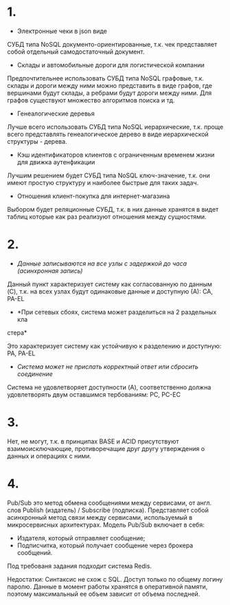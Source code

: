 # 1.

- Электронные чеки в json виде

СУБД типа NoSQL документо-ориентированные, т.к. чек представляет собой отдельный самодостаточный документ.

- Склады и автомобильные дороги для логистической компании

Предпочтительнее использовать СУБД типа NoSQL графовые, т.к. склады и дороги между ними можно представить в виде графов, где вершинами будут склады, а ребрами будут дороги между ними. Для графов существуют множество алгоритмов поиска и тд.

- Генеалогические деревья

Лучше всего использовать СУБД типа NoSQL иерархические, т.к. проще всего представлять генеалогическое дерево в виде иерархической структуры - дерева.

- Кэш идентификаторов клиентов с ограниченным временем жизни для движка аутенфикации

Лучшим решением будет СУБД типа NoSQL ключ-значение, т.к. они имеют простую структуру и наиболее быстрые для таких задач.

- Отношения клиент-покупка для интернет-магазина

Выбором будет реляционные СУБД, т.к. в них данные хранятся в видет таблиц которые как раз реализуют отношения между сущностями.


# 2.

 -  *Данные записываются на все узлы с задержкой до часа (асинхронная запись)*

Данный пункт характеризует систему как согласованную по данным (C), т.к. на всех узлах будут одинаковые данные и доступную (А): CA, PA-EL  

- *При сетевых сбоях, система может разделиться на 2 раздельных кла

стера*

Это характеризует систему как устойчивую к разделению и доступную: PA, PA-EL

- *Система может не прислать корректный ответ или сбросить соединение*

Система не удовлетворяет доступности (A),  соответственно должна удовлетворять двум оставшимся тербованиям: PC, PC-ЕС  


# 3.  

Нет, не могут, т.к. в принципах BASE и ACID присутствуют взаимоисключающие, противоречащие друг другу утверждения о данных и операциях с ними.


# 4.

Pub/Sub это метод обмена сообщениями между сервисами, от англ. слов Publish (издатель) / Subscribe (подписка). Представляет собой асинхронный метод связи между сервисами, используемый в микросервисных архитектурах. Модель Pub/Sub  включает в себя:
- Издателя, который отправляет сообщение;
- Подписчитка, который получает сообщение через брокера сообщений.

Под требованя задания подходит система Redis. 

Недостатки:
Синтаксис не схож с SQL.
Доступ только по общему логину паролю.
Данные в момент работы хранятся в оперативной памяти, поэтому максимальный ее объем зависит от объема последней.
